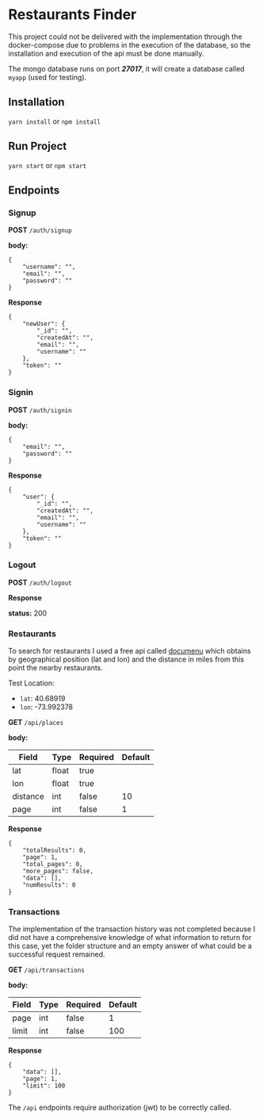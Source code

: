 # Restaurants Finder

This project could not be delivered with the implementation through the docker-compose due to problems in the execution of the database, so the installation and execution of the api must be done manually.

The mongo database runs on port ***27017***, it will create a database called `myapp` (used for testing).

## Installation

`yarn install` or `npm install`

## Run Project

`yarn start` or `npm start`

## Endpoints

### Signup

**POST** `/auth/signup`

**body:**

```
{
    "username": "",
    "email": "",
    "password": ""
}
```

**Response**

```
{
    "newUser": {
        "_id": "",
        "createdAt": "",
        "email": "",
        "username": ""
    },
    "token": ""
}
```

### Signin

**POST** `/auth/signin`

**body:**

```
{
    "email": "",
    "password": ""
}
```

**Response**

```
{
    "user": {
        "_id": "",
        "createdAt": "",
        "email": "",
        "username": ""
    },
    "token": ""
}
```

### Logout

**POST** `/auth/logout`

**Response**

**status:** 200

### Restaurants

To search for restaurants I used a free api called [documenu](https://documenu.com/) which obtains by geographical position (lat and lon) and the distance in miles from this point the nearby restaurants.

Test Location:
- `lat`: 40.68919
- `lon`: -73.992378

**GET** `/api/places`

**body:**

| Field | Type | Required | Default |
|----|----|----|----|
| lat | float | true | |
| lon | float | true | |
| distance | int | false | 10 |
| page | int | false | 1 |

**Response**

```
{
    "totalResults": 0,
    "page": 1,
    "total_pages": 0,
    "more_pages": false,
    "data": [],
    "numResults": 0
}
```

### Transactions

The implementation of the transaction history was not completed because I did not have a comprehensive knowledge of what information to return for this case, yet the folder structure and an empty answer of what could be a successful request remained.

**GET** `/api/transactions`

**body:**

| Field | Type | Required | Default |
|----|----|----|----|
| page | int | false | 1|
| limit | int | false | 100 |

**Response**

```
{
    "data": [],
    "page": 1,
    "limit": 100
}
```

The `/api` endpoints require authorization (jwt) to be correctly called.